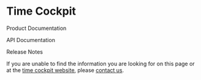 # Time Cockpit

<div class="row tc-card-row">
<div class="col-sm-4 tc-card">
<div onclick="document.location.href='/doc/'">
    <p><span class="glyphicon glyphicon-book" aria-hidden="true"></span></p>
    <p>Product Documentation</p>
</div>
</div>

<div class="col-sm-4 tc-card">
<div onclick="document.location.href='/api/'">
    <p><span class="glyphicon glyphicon-search" aria-hidden="true"></span></p>
    <p>API Documentation</p>
</div>
</div>

<div class="col-sm-4 tc-card">
<div onclick="document.location.href='/release-notes/2017-05.html'">
    <p><span class="glyphicon glyphicon-refresh" aria-hidden="true"></span></p>
    <p>Release Notes</p>
</div>
</div>
</div>

If you are unable to find the information you are looking for on this page or at the [time cockpit website](http://www.timecockpit.com), please [contact us](http://www.timecockpit.com/help-support/contact-us).